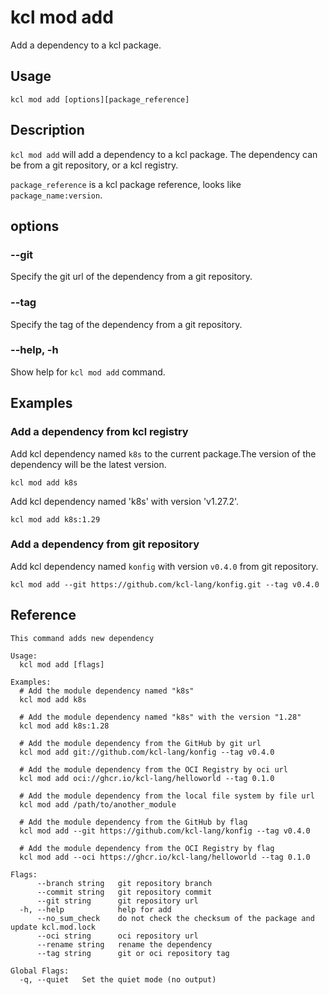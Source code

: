 # kcl mod add

Add a dependency to a kcl package.

## Usage

```shell
kcl mod add [options][package_reference]
```

## Description

`kcl mod add` will add a dependency to a kcl package. The dependency can be from a git repository, or a kcl registry.

`package_reference` is a kcl package reference, looks like `package_name:version`.

## options

### --git

Specify the git url of the dependency from a git repository.

### --tag

Specify the tag of the dependency from a git repository.

### --help, -h

Show help for `kcl mod add` command.

## Examples

### Add a dependency from kcl registry

Add kcl dependency named `k8s` to the current package.The version of the dependency will be the latest version.

```shell
kcl mod add k8s
```

Add kcl dependency named 'k8s' with version 'v1.27.2'.

```shell
kcl mod add k8s:1.29
```

### Add a dependency from git repository

Add kcl dependency named `konfig` with version `v0.4.0` from git repository.

```shell
kcl mod add --git https://github.com/kcl-lang/konfig.git --tag v0.4.0
```

## Reference

```shell
This command adds new dependency

Usage:
  kcl mod add [flags]

Examples:
  # Add the module dependency named "k8s"
  kcl mod add k8s

  # Add the module dependency named "k8s" with the version "1.28"
  kcl mod add k8s:1.28

  # Add the module dependency from the GitHub by git url
  kcl mod add git://github.com/kcl-lang/konfig --tag v0.4.0

  # Add the module dependency from the OCI Registry by oci url
  kcl mod add oci://ghcr.io/kcl-lang/helloworld --tag 0.1.0

  # Add the module dependency from the local file system by file url
  kcl mod add /path/to/another_module

  # Add the module dependency from the GitHub by flag
  kcl mod add --git https://github.com/kcl-lang/konfig --tag v0.4.0

  # Add the module dependency from the OCI Registry by flag
  kcl mod add --oci https://ghcr.io/kcl-lang/helloworld --tag 0.1.0

Flags:
      --branch string   git repository branch
      --commit string   git repository commit
      --git string      git repository url
  -h, --help            help for add
      --no_sum_check    do not check the checksum of the package and update kcl.mod.lock
      --oci string      oci repository url
      --rename string   rename the dependency
      --tag string      git or oci repository tag

Global Flags:
  -q, --quiet   Set the quiet mode (no output)
```
